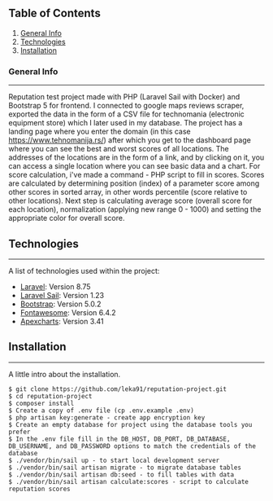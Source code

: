 ## Table of Contents

1. [General Info](#general-info)
2. [Technologies](#technologies)
3. [Installation](#installation)

### General Info

---

Reputation test project made with PHP (Laravel Sail with Docker) and Bootstrap 5 for frontend. I connected to google maps reviews scraper, exported the data in the form of a CSV file for technomania (electronic equipment store) which I later used in my database. The project has a landing page where you enter the domain (in this case https://www.tehnomanija.rs/) after which you get to the dashboard page where you can see the best and worst scores of all locations. The addresses of the locations are in the form of a link, and by clicking on it, you can access a single location where you can see basic data and a chart. For score calculation, i've made a command - PHP script to fill in scores. Scores are calculated by determining position (index) of a parameter score among other scores in sorted array, in other words percentile (score relative to other locations). Next step is calculating average score (overall score for each location), normalization (applying new range 0 - 1000) and setting the appropriate color for overall score.

## Technologies

---

A list of technologies used within the project:

-   [Laravel](https://laravel.com/): Version 8.75
-   [Laravel Sail](https://laravel.com/docs/8.x/sail): Version 1.23
-   [Bootstrap](https://getbootstrap.com/): Version 5.0.2
-   [Fontawesome](https://fontawesome.com/): Version 6.4.2
-   [Apexcharts](https://apexcharts.com/): Version 3.41

## Installation

---

A little intro about the installation.

```
$ git clone https://github.com/leka91/reputation-project.git
$ cd reputation-project
$ composer install
$ Create a copy of .env file (cp .env.example .env)
$ php artisan key:generate - create app encryption key
$ Create an empty database for project using the database tools you prefer
$ In the .env file fill in the DB_HOST, DB_PORT, DB_DATABASE, DB_USERNAME, and DB_PASSWORD options to match the credentials of the database
$ ./vendor/bin/sail up - to start local development server
$ ./vendor/bin/sail artisan migrate - to migrate database tables
$ ./vendor/bin/sail artisan db:seed - to fill tables with data
$ ./vendor/bin/sail artisan calculate:scores - script to calculate reputation scores

```
